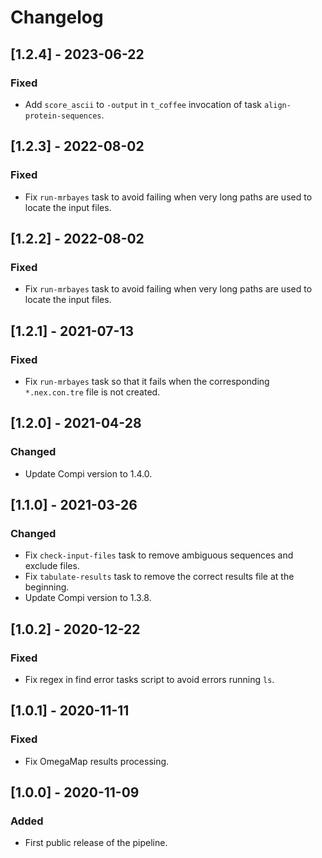 # Changelog

## [1.2.4] - 2023-06-22

### Fixed

- Add `score_ascii` to `-output` in `t_coffee` invocation of task `align-protein-sequences`.

## [1.2.3] - 2022-08-02

### Fixed

- Fix `run-mrbayes` task to avoid failing when very long paths are used to locate the input files.

## [1.2.2] - 2022-08-02

### Fixed

- Fix `run-mrbayes` task to avoid failing when very long paths are used to locate the input files.

## [1.2.1] - 2021-07-13

### Fixed

- Fix `run-mrbayes` task so that it fails when the corresponding `*.nex.con.tre` file is not created.

## [1.2.0] - 2021-04-28

### Changed

- Update Compi version to 1.4.0.

## [1.1.0] - 2021-03-26

### Changed

- Fix `check-input-files` task to remove ambiguous sequences and exclude files.
- Fix `tabulate-results` task to remove the correct results file at the beginning.
- Update Compi version to 1.3.8.

## [1.0.2] - 2020-12-22

### Fixed

- Fix regex in find error tasks script to avoid errors running `ls`.

## [1.0.1] - 2020-11-11

### Fixed

- Fix OmegaMap results processing.

## [1.0.0] - 2020-11-09

### Added

- First public release of the pipeline.
